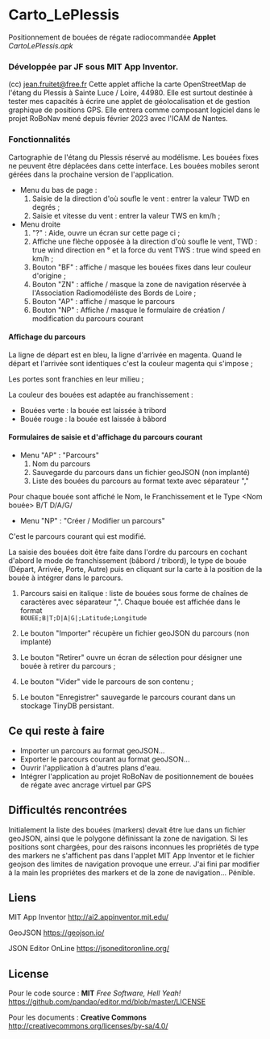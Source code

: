 # Carto_LePlessis
Positionnement de bouées de régate radiocommandée
**Applet** *CartoLePlessis.apk* 

### Développée par JF sous MIT App Inventor.
(cc) jean.fruitet@free.fr
Cette applet affiche la carte OpenStreetMap de l'étang du Plessis à Sainte Luce / Loire, 44980.
Elle est surtout destinée à tester mes capacités à écrire une applet de géolocalisation et de gestion graphique de positions GPS.
Elle entrera comme composant logiciel  dans le projet RoBoNav mené depuis février 2023 avec l'ICAM de Nantes.

### Fonctionnalités

Cartographie de l'étang du Plessis réservé au modélisme. Les bouées fixes ne peuvent être déplacées dans cette interface. Les bouées mobiles seront gérées dans la prochaine version de l'application.

- Menu du bas de page :
  1. Saisie de la direction d'où soufle le vent : entrer la valeur TWD en degrés ;
  2. Saisie et vitesse du vent : entrer la valeur TWS en km/h ;
- Menu droite
  1. "?" : Aide, ouvre un écran sur cette page ci ;
  2. Affiche une flèche opposée à la direction d'où soufle le vent, TWD : true wind direction en  ° et la force du vent TWS : true wind speed en km/h ;
  3. Bouton "BF" : affiche / masque les bouées fixes dans leur couleur d'origine ;
  4. Bouton "ZN" : affiche / masque la zone de navigation réservée à l'Association Radiomodéliste des Bords de Loire ;
  5. Bouton "AP" : affiche / masque le parcours
  6. Bouton "NP" : Affiche / masque le formulaire de création / modification du parcours courant

#### Affichage du parcours  
La ligne de départ est en bleu, la ligne d'arrivée en magenta. Quand le départ et l'arrivée sont identiques c'est la couleur magenta qui s'impose ;

Les portes sont franchies en leur milieu ;

La couleur des bouées est adaptée au franchissement :
- Bouées verte : la bouée est laissée à tribord
- Bouée rouge : la bouée est laissée à bâbord
    
#### Formulaires  de saisie et d'affichage du parcours courant

- Menu "AP" : "Parcours"
  1. Nom du parcours 
  2. Sauvegarde du parcours dans un fichier geoJSON (non implanté)
  3. Liste des bouées du parcours au format texte avec séparateur ","
  
Pour chaque bouée sont affiché le Nom, le Franchissement et le Type 
<Nom bouée> B/T D/A/G/<espace blanc>

- Menu "NP" : "Créer / Modifier un parcours"
   
C'est le parcours courant qui est modifié.

La saisie des bouées doit être faite dans l'ordre du parcours en cochant d'abord  le mode de franchissement (bâbord / tribord), le type de bouée (Départ, Arrivée, Porte, Autre) puis en cliquant sur la carte à la position de la bouée à intégrer dans le parcours.

  1.  Parcours saisi en italique : liste de bouées sous forme de chaînes de caractères avec séparateur ",". 
Chaque bouée est affichée dans le format  
      <code>BOUEE;B|T;D|A|G|<SPACE>;Latitude;Longitude</code>
      
  2. Le bouton "Importer" récupère un fichier geoJSON du parcours (non implanté)
  3. Le bouton "Retirer" ouvre un écran de sélection pour désigner une bouée à retirer du parcours ;
  5. Le bouton "Vider" vide le parcours de son contenu ;
  6. Le bouton "Enregistrer" sauvegarde le parcours courant dans un stockage TinyDB persistant.

## Ce qui reste à faire
- Importer un parcours au format geoJSON...
- Exporter le parcours courant au format geoJSON...
- Ouvrir l'application à d'autres plans d'eau.
- Intégrer l'application au projet RoBoNav de positionnement de bouées de régate avec ancrage virtuel par GPS

## Difficultés rencontrées
Initialement la liste des bouées (markers) devait être lue dans un fichier geoJSON, ainsi que le polygone définissant la zone de navigation.
Si les positions sont chargées, pour des raisons inconnues les propriétés de type des markers ne s'affichent pas dans l'applet MIT App Inventor et le fichier geojson des limites de navigation provoque une erreur.
J'ai fini par modifier à la main les propriétes des markers et de la zone de navigation... Pénible.

## Liens
MIT App Inventor http://ai2.appinventor.mit.edu/

GeoJSON https://geojson.io/

JSON Editor OnLine https://jsoneditoronline.org/

## License
Pour le code source : **MIT** *Free Software, Hell Yeah!* https://github.com/pandao/editor.md/blob/master/LICENSE

Pour les documents : **Creative Commons** http://creativecommons.org/licenses/by-sa/4.0/
